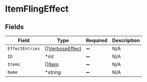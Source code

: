 # ItemFlingEffect


## Fields

| Field                                                   | Type                                                    | Required                                                | Description                                             |
| ------------------------------------------------------- | ------------------------------------------------------- | ------------------------------------------------------- | ------------------------------------------------------- |
| `EffectEntries`                                         | [][VerboseEffect](../../models/shared/verboseeffect.md) | :heavy_minus_sign:                                      | N/A                                                     |
| `ID`                                                    | **int*                                                  | :heavy_minus_sign:                                      | N/A                                                     |
| `Items`                                                 | [][Item](../../models/shared/item.md)                   | :heavy_minus_sign:                                      | N/A                                                     |
| `Name`                                                  | **string*                                               | :heavy_minus_sign:                                      | N/A                                                     |